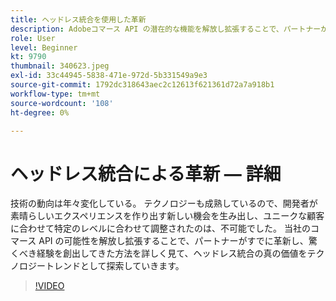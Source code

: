 ```yaml
---
title: ヘッドレス統合を使用した革新
description: Adobeコマース API の潜在的な機能を解放し拡張することで、パートナーがエクスペリエンスをどのように革新し、創出したかを詳しく見てみましょう。
role: User
level: Beginner
kt: 9790
thumbnail: 340623.jpeg
exl-id: 33c44945-5838-471e-972d-5b331549a9e3
source-git-commit: 1792dc318643aec2c12613f621361d72a7a918b1
workflow-type: tm+mt
source-wordcount: '108'
ht-degree: 0%

---
```


# ヘッドレス統合による革新 — 詳細

技術の動向は年々変化している。 テクノロジーも成熟しているので、開発者が素晴らしいエクスペリエンスを作り出す新しい機会を生み出し、ユニークな顧客に合わせて特定のレベルに合わせて調整されたのは、不可能でした。 当社のコマース API の可能性を解放し拡張することで、パートナーがすでに革新し、驚くべき経験を創出してきた方法を詳しく見て、ヘッドレス統合の真の価値をテクノロジートレンドとして探索していきます。

>[!VIDEO](https://video.tv.adobe.com/v/340623/?quality=12&learn=on)
